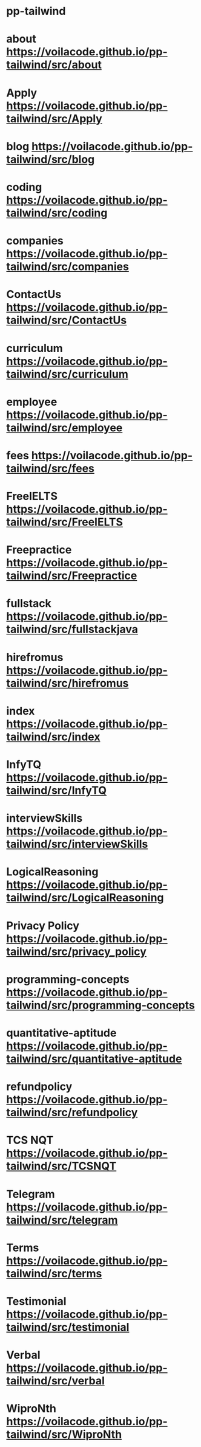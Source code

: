 # pp-tailwind
# about                    https://voilacode.github.io/pp-tailwind/src/about
# Apply                    https://voilacode.github.io/pp-tailwind/src/Apply
# blog                     https://voilacode.github.io/pp-tailwind/src/blog
# coding                   https://voilacode.github.io/pp-tailwind/src/coding
# companies                https://voilacode.github.io/pp-tailwind/src/companies
# ContactUs                https://voilacode.github.io/pp-tailwind/src/ContactUs
# curriculum               https://voilacode.github.io/pp-tailwind/src/curriculum
# employee                 https://voilacode.github.io/pp-tailwind/src/employee
# fees                     https://voilacode.github.io/pp-tailwind/src/fees
# FreeIELTS                https://voilacode.github.io/pp-tailwind/src/FreeIELTS
# Freepractice             https://voilacode.github.io/pp-tailwind/src/Freepractice
# fullstack                https://voilacode.github.io/pp-tailwind/src/fullstackjava
# hirefromus               https://voilacode.github.io/pp-tailwind/src/hirefromus
# index                    https://voilacode.github.io/pp-tailwind/src/index
# InfyTQ                   https://voilacode.github.io/pp-tailwind/src/InfyTQ
# interviewSkills          https://voilacode.github.io/pp-tailwind/src/interviewSkills
# LogicalReasoning         https://voilacode.github.io/pp-tailwind/src/LogicalReasoning
# Privacy Policy           https://voilacode.github.io/pp-tailwind/src/privacy_policy
# programming-concepts     https://voilacode.github.io/pp-tailwind/src/programming-concepts
# quantitative-aptitude    https://voilacode.github.io/pp-tailwind/src/quantitative-aptitude
# refundpolicy             https://voilacode.github.io/pp-tailwind/src/refundpolicy
# TCS NQT                  https://voilacode.github.io/pp-tailwind/src/TCSNQT
# Telegram                 https://voilacode.github.io/pp-tailwind/src/telegram
# Terms                    https://voilacode.github.io/pp-tailwind/src/terms
# Testimonial              https://voilacode.github.io/pp-tailwind/src/testimonial
# Verbal                   https://voilacode.github.io/pp-tailwind/src/verbal
# WiproNth                 https://voilacode.github.io/pp-tailwind/src/WiproNth